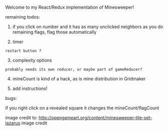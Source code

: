 Welcome to my React/Redux implementation of Minesweeper! 


remaining todos:

  1) if you click on number and it has as many unclicked neighbors as you do remaining flags, flag those automatically 

  2) timer 

    restart button ? 

  3) complexity options 

    probably needs its own reducer, or maybe part of gameReducer? 

  4) mineCount is kind of a hack, as is mine distribution in Gridmaker

  5) add instructions! 


bugs: 

  if you right click on a revealed square it changes the mineCount/flagCount



  
image credit to:
http://opengameart.org/content/minesweeper-tile-set-lazarus image credit 
